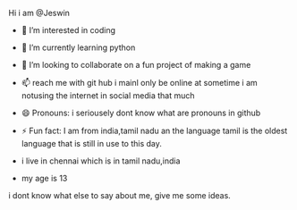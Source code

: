 Hi i am @Jeswin
- 👀 I’m interested in coding
- 🌱 I’m currently learning python
- 💞️ I’m looking to collaborate on a fun project of making a game
- 📫 reach me with git hub i mainl only be online at sometime i am notusing the internet in social media that much
- 😄 Pronouns: i seriousely dont know what are pronouns in github
- ⚡ Fun fact: I am from india,tamil nadu an the language tamil is the oldest language that is still in use to this day.

- i live in chennai which is in tamil nadu,india
- my age is 13

i dont know what else to say about me, give me some ideas.
